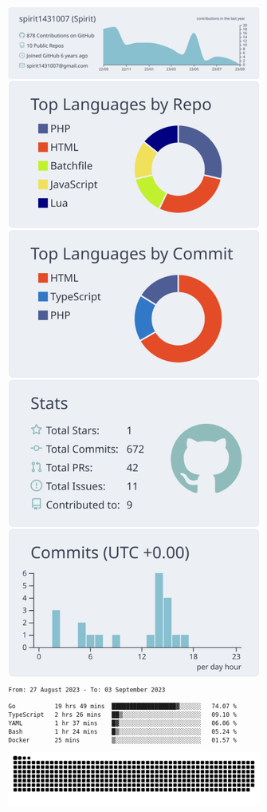 [![](https://raw.githubusercontent.com/spirit1431007/spirit1431007/master/profile-summary-card-output/nord_bright/0-profile-details.svg)](https://git.io/spiritx)
[![](https://raw.githubusercontent.com/spirit1431007/spirit1431007/master/profile-summary-card-output/nord_bright/1-repos-per-language.svg)](https://git.io/spiritx) [![](https://raw.githubusercontent.com/spirit1431007/spirit1431007/master/profile-summary-card-output/nord_bright/2-most-commit-language.svg)](https://git.io/spiritx)
[![](https://raw.githubusercontent.com/spirit1431007/spirit1431007/master/profile-summary-card-output/nord_bright/3-stats.svg)](https://git.io/spiritx) [![](https://raw.githubusercontent.com/spirit1431007/spirit1431007/master/profile-summary-card-output/nord_bright/4-productive-time.svg)](https://git.io/spiritx)

<!--START_SECTION:waka-->

```txt
From: 27 August 2023 - To: 03 September 2023

Go           19 hrs 49 mins  ██████████████████▓░░░░░░   74.07 %
TypeScript   2 hrs 26 mins   ██▒░░░░░░░░░░░░░░░░░░░░░░   09.10 %
YAML         1 hr 37 mins    █▓░░░░░░░░░░░░░░░░░░░░░░░   06.06 %
Bash         1 hr 24 mins    █▒░░░░░░░░░░░░░░░░░░░░░░░   05.24 %
Docker       25 mins         ▒░░░░░░░░░░░░░░░░░░░░░░░░   01.57 %
```

<!--END_SECTION:waka-->

![contribution](https://github.com/spirit1431007/spirit1431007/blob/output/github-contribution-grid-snake.svg)
